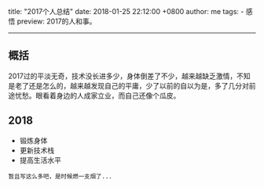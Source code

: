 title: "2017个人总结"
date: 2018-01-25 22:12:00 +0800
author: me
tags:
    - 感悟
preview: 2017的人和事。

---

## 概括

2017过的平淡无奇，技术没长进多少，身体倒差了不少，越来越缺乏激情，不知是老了还是怎么的，越来越发现自己的平庸，少了以前的自以为是，多了几分对前途忧愁。眼看着身边的人成家立业，而自己还像个瓜皮。

## 2018

- 锻炼身体
- 更新技术栈
- 提高生活水平

```
暂且写这么多吧，是时候燃一支烟了...
```
